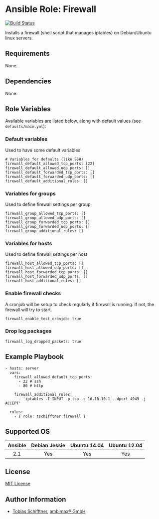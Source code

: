 # Ansible Role: Firewall

[![Build Status](https://travis-ci.org/tschifftner/ansible-role-firewall.svg)](https://travis-ci.org/tschifftner/ansible-role-firewall)

Installs a firewall (shell script that manages iptables) on Debian/Ubuntu linux servers.

## Requirements

None.

## Dependencies

None.

## Role Variables

Available variables are listed below, along with default values (see `defaults/main.yml`):

### Default variables

Used to have some default variables
```
# Variables for defaults (like SSH)
firewall_default_allowed_tcp_ports: [22]
firewall_default_allowed_udp_ports: []
firewall_default_forwarded_tcp_ports: []
firewall_default_forwarded_udp_ports: []
firewall_default_additional_rules: []
```

### Variables for groups

Used to define firewall settings per group
```
firewall_group_allowed_tcp_ports: []
firewall_group_allowed_udp_ports: []
firewall_group_forwarded_tcp_ports: []
firewall_group_forwarded_udp_ports: []
firewall_group_additional_rules: []
```

### Variables for hosts

Used to define firewall settings per host
```
firewall_host_allowed_tcp_ports: []
firewall_host_allowed_udp_ports: []
firewall_host_forwarded_tcp_ports: []
firewall_host_forwarded_udp_ports: []
firewall_host_additional_rules: []
```

### Enable firewall checks

A cronjob will be setup to check regularly if firewall is running.
If not, the firewall will try to start.

```
firewall_enable_test_cronjob: true
```


### Drop log packages

```
firewall_log_dropped_packets: true
```

## Example Playbook

    - hosts: server
      vars:
        firewall_allowed_default_tcp_ports:
          - 22 # ssh
          - 80 # http
        
        firewall_additional_rules:
          - 'iptables -I INPUT -p tcp -s 10.10.10.1 --dport 4949 -j ACCEPT'

      roles:
        - { role: tschifftner.firewall }

## Supported OS
Ansible          | Debian Jessie    | Ubuntu 14.04    | Ubuntu 12.04
:--------------: | :--------------: | :-------------: | :-------------: 
2.1              | Yes              | Yes             | Yes

## License

[MIT License](http://choosealicense.com/licenses/mit/)

## Author Information

 - [Tobias Schifftner](https://twitter.com/tschifftner), [ambimax® GmbH](https://www.ambimax.de)